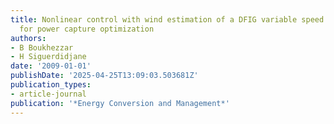 ```yaml
---
title: Nonlinear control with wind estimation of a DFIG variable speed wind turbine
  for power capture optimization
authors:
- B Boukhezzar
- H Siguerdidjane
date: '2009-01-01'
publishDate: '2025-04-25T13:09:03.503681Z'
publication_types:
- article-journal
publication: '*Energy Conversion and Management*'
---
```

